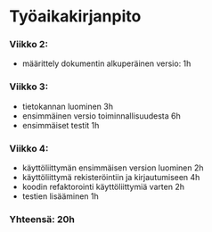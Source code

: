 # Työaikakirjanpito

### Viikko 2:
* määrittely dokumentin alkuperäinen versio: 1h

### Viikko 3:
* tietokannan luominen 3h
* ensimmäinen versio toiminnallisuudesta 6h
* ensimmäiset testit 1h

### Viikko 4:
* käyttöliittymän ensimmäisen version luominen 2h
* käyttöliittymä rekisteröintiin ja kirjautumiseen 4h
* koodin refaktorointi käyttöliittymiä varten 2h
* testien lisääminen 1h

### Yhteensä: 20h